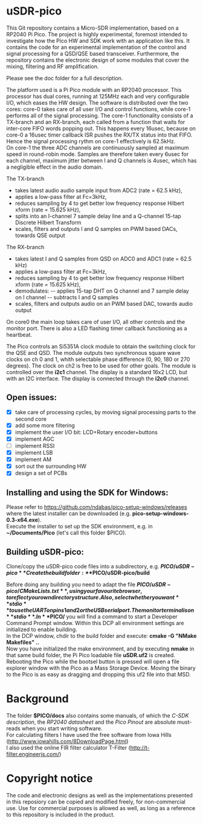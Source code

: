 # uSDR-pico
This Git repository contains a Micro-SDR implementation, based on a RP2040 Pi Pico. The project is highly experimental, foremost intended to investigate how the Pico HW and SDK work with an application like this. It contains the code for an experimental implementation of the control and signal processing for a QSD/QSE based transceiver. 
Furthermore, the repository contains the electronic design of some modules that cover the mixing, filtering and RF amplification.  

Please see the doc folder for a full description.

The platform used is a Pi Pico module with an RP2040 processor. This processor has dual cores, running at 125MHz each and very configurable I/O, which eases the HW design.
The software is distributed over the two cores: core-0 takes care of all user I/O and control functions, while core-1 performs all of the signal processing. The core-1 functionality consists of a TX-branch and an RX-branch, each called from a function that waits for inter-core FIFO words popping out. This happens every 16usec, because on core-0 a 16usec timer callback ISR pushes the RX/TX status into that FIFO. Hence the signal processing rythm on core-1 effectively is 62.5kHz.  
On core-1 the three ADC channels are continuously sampled at maximum speed in round-robin mode. Samples are therefore taken every 6usec for each channel, maximum jitter between I and Q channels is 4usec, which has a negligible effect in the audio domain.  

The TX-branch 
- takes latest audio audio sample input from ADC2 (rate = 62.5 kHz), 
- applies a low-pass filter at Fc=3kHz, 
- reduces sampling by 4 to get better low frequency response Hilbert xform (rate = 15.625 kHz), 
- splits into an I-channel 7 sample delay line and a Q-channel 15-tap Discrete Hilbert Transform
- scales, filters and outputs I and Q samples on PWM based DACs, towards QSE output
 
The RX-branch
- takes latest I and Q samples from QSD on ADC0 and ADC1 (rate = 62.5 kHz)
- applies a low-pass filter at Fc=3kHz, 
- reduces sampling by 4 to get better low frequency response Hilbert xform (rate = 15.625 kHz), 
- demodulates:
-- applies 15-tap DHT on Q channel and 7 sample delay on I channel
-- subtracts I and Q samples
- scales, filters and outputs audio on an PWM based DAC, towards audio output

On core0 the main loop takes care of user I/O, all other controls and the monitor port. There is also a LED flashing timer callback functioning as a heartbeat.

The Pico controls an Si5351A clock module to obtain the switching clock for the QSE and QSD. The module outputs two synchronous square wave clocks on ch 0 and 1, whith selectable phase difference (0, 90, 180 or 270 degrees). The clock on ch2 is free to be used for other goals. The module is controlled over the **i2c1** channel.
The display is a standard 16x2 LCD, but with an I2C interface. The display is connected through the **i2c0** channel.

## Open issues: 
- [x] take care of processing cycles, by moving signal processing parts to the second core
- [x] add some more filtering
- [x] implement the user I/O bit: LCD+Rotary encoder+buttons
- [x] implement AGC 
- [ ] implement RSSI
- [x] implement LSB
- [x] implement AM
- [x] sort out the surrounding HW
- [x] design a set of PCBs

## Installing and using the SDK for Windows: 
Please refer to https://github.com/ndabas/pico-setup-windows/releases where the latest installer can be downloaded (e.g. **pico-setup-windows-0.3-x64.exe**).  
Execute the installer to set up the SDK environment, e.g. in **~/Documents/Pico**  (let's call this folder $PICO). 

## Building uSDR-pico: 
Clone/copy the uSDR-pico code files into a subdirectory, e.g. **$PICO/uSDR-pico**  
Create the build folder: **$PICO/uSDR-pico/build**  

Before doing any building you need to adapt the file **$PICO/uSDR-pico/CMakeLists.txt**, using your favourite browser, to reflect your own directory structure. Also, select whether you want **stdio** to use the UART on pins 1 and 2 or the USB serial port. The monitor terminal is on **stdio**.  
In **$PICO/** you will find a command to start a Developer Command Prompt window. Within this DCP all environment settings are initialized to enable building.  
In the DCP window, chdir to the build folder and execute: **cmake -G "NMake Makefiles" ..**  
Now you have initialized the make environment, and by executing **nmake** in that same build folder, the Pi Pico loadable file **uSDR.uf2** is created.  
Rebooting the Pico while the bootsel button is pressed will open a file explorer window with the Pico as a Mass Storage Device. Moving the binary to the Pico is as easy as dragging and dropping this uf2 file into that MSD.  

# Background
The folder **$PICO/docs** also contains some manuals, of which the *C-SDK description*, the *RP2040 datasheet* and the *Pico Pinout* are absolute must-reads when you start writing software.  
For calculating filters I have used the free software from Iowa Hills (http://www.iowahills.com/8DownloadPage.html)  
I also used the online FIR filter calculator T-Filter (http://t-filter.engineerjs.com/) 

# Copyright notice
The code and electronic designs as well as the implementations presented in this reposiory can be copied and modified freely, for non-commercial use.
Use for commercial purposes is allowed as well, as long as a reference to this repository is included in the product.


